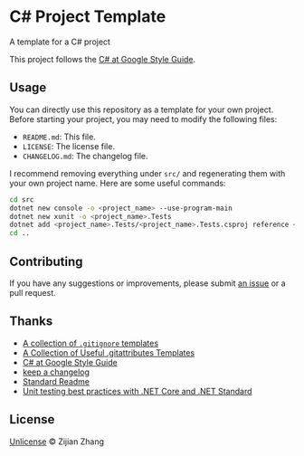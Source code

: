 # C# Project Template

A template for a C# project

This project follows the [C# at Google Style Guide](https://google.github.io/styleguide/csharp-style.html).

## Usage

You can directly use this repository as a template for your own project. Before starting your project, you may need to modify the following files:

- `README.md`: This file.
- `LICENSE`: The license file.
- `CHANGELOG.md`: The changelog file.

I recommend removing everything under `src/` and regenerating them with your own project name. Here are some useful commands:

```bash
cd src
dotnet new console -o <project_name> --use-program-main
dotnet new xunit -o <project_name>.Tests
dotnet add <project_name>.Tests/<project_name>.Tests.csproj reference <project_name>/<project_name>.csproj
cd ..
```

## Contributing

If you have any suggestions or improvements, please submit [an issue](https://github.com/Futrime/CSharpProjectTemplate/issues/new) or a pull request.

## Thanks

- [A collection of `.gitignore` templates](https://github.com/github/gitignore)
- [A Collection of Useful .gitattributes Templates](https://github.com/alexkaratarakis/gitattributes)
- [C# at Google Style Guide](https://google.github.io/styleguide/csharp-style.html)
- [keep a changelog](https://github.com/olivierlacan/keep-a-changelog)
- [Standard Readme](https://github.com/RichardLitt/standard-readme)
- [Unit testing best practices with .NET Core and .NET Standard](https://learn.microsoft.com/en-us/dotnet/core/testing/unit-testing-best-practices)

## License

[Unlicense](/LICENSE) © Zijian Zhang
